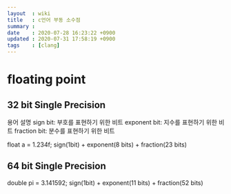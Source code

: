 ```yaml
---
layout  : wiki
title   : c언어 부동 소수점
summary : 
date    : 2020-07-28 16:23:22 +0900
updated : 2020-07-31 17:58:19 +0900
tags    : [clang]
---
```


# floating point

## 32 bit Single Precision

용어 설명
sign bit: 부호를 표현하기 위한 비트
exponent bit: 지수를 표현하기 위한 비트
fraction bit: 분수를 표현하기 위한 비트

float a = 1.234f;
sign(1bit) + exponent(8 bits) + fraction(23 bits)

## 64 bit Single Precision

double pi = 3.141592;
sign(1bit) + exponent(11 bits) + fraction(52 bits)
